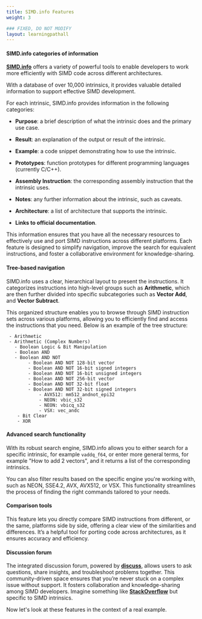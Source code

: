 ```yaml
---
title: SIMD.info Features
weight: 3

### FIXED, DO NOT MODIFY
layout: learningpathall
---
```


#### SIMD.info categories of information
**[SIMD.info](https://simd.info/)** offers a variety of powerful tools to enable developers to work more efficiently with SIMD code across different architectures. 

With a database of over 10,000 intrinsics, it provides valuable detailed information to support effective SIMD development.

For each intrinsic, SIMD.info provides information in the following categories:

* **Purpose**: a brief description of what the intrinsic does and the primary use case.

* **Result**: an explanation of the output or result of the intrinsic.

* **Example**: a code snippet demonstrating how to use the intrinsic.

* **Prototypes**: function prototypes for different programming languages (currently C/C++).

* **Assembly Instruction**: the corresponding assembly instruction that the intrinsic uses.

* **Notes**: any further information about the intrinsic, such as caveats.

* **Architecture**: a list of architecture that supports the intrinsic.

* **Links to official documentation**.

This information ensures that you have all the necessary resources to effectively use and port SIMD instructions across different platforms. Each feature is designed to simplify navigation, improve the search for equivalent instructions, and foster a collaborative environment for knowledge-sharing.

#### Tree-based navigation
SIMD.info uses a clear, hierarchical layout to present the instructions. It categorizes instructions into high-level groups such as **Arithmetic**, which are then further divided into specific subcategories such as **Vector Add**, and **Vector Subtract**. 

This organized structure enables you to browse through SIMD instruction sets across various platforms, allowing you to efficiently find and access the instructions that you need. Below is an example of the tree structure:
  
     - Arithmetic 
     - Arithmetic (Complex Numbers) 
       - Boolean Logic & Bit Manipulation 
       - Boolean AND 
       - Boolean AND NOT 
            - Boolean AND NOT 128-bit vector 
            - Boolean AND NOT 16-bit signed integers 
            - Boolean AND NOT 16-bit unsigned integers 
            - Boolean AND NOT 256-bit vector
            - Boolean AND NOT 32-bit float 
            - Boolean AND NOT 32-bit signed integers 
                - AVX512: mm512_andnot_epi32 
                - NEON: vbic_s32
                - NEON: vbicq_s32 
                - VSX: vec_andc 
        - Bit Clear 
        - XOR

#### Advanced search functionality
With its robust search engine, SIMD.info allows you to either search for a specific intrinsic, for example `vaddq_f64`, or enter more general terms, for example "How to add 2 vectors", and it returns a list of the corresponding intrinsics. 

You can also filter results based on the specific engine you're working with, such as NEON, SSE4.2, AVX, AVX512, or VSX. This functionality streamlines the process of finding the right commands tailored to your needs.

#### Comparison tools
This feature lets you directly compare SIMD instructions from different, or the same, platforms side by side, offering a clear view of the similarities and differences. It’s a helpful tool for porting code across architectures, as it ensures accuracy and efficiency.

#### Discussion forum 
The integrated discussion forum, powered by **[discuss](https://disqus.com/)**, allows users to ask questions, share insights, and troubleshoot problems together. This community-driven space ensures that you’re never stuck on a complex issue without support. It fosters collaboration and knowledge-sharing among SIMD developers. Imagine something like **[StackOverflow](https://stackoverflow.com/)** but specific to SIMD intrinsics.

Now let's look at these features in the context of a real example.
